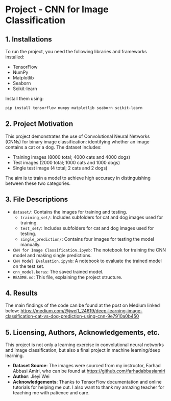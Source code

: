 # Project - CNN for Image Classification

## 1. Installations
To run the project, you need the following libraries and frameworks installed:
- TensorFlow
- NumPy
- Matplotlib
- Seaborn
- Scikit-learn

Install them using:
```bash
pip install tensorflow numpy matplotlib seaborn scikit-learn
```

## 2. Project Motivation
This project demonstrates the use of Convolutional Neural Networks (CNNs) for binary image classification: identifying whether an image contains a cat or a dog. The dataset includes:
- Training images (8000 total; 4000 cats and 4000 dogs)
- Test images (2000 total; 1000 cats and 1000 dogs)
- Single test image (4 total; 2 cats and 2 dogs)

The aim is to train a model to achieve high accuracy in distinguishing between these two categories.

## 3. File Descriptions
- `dataset/`: Contains the images for training and testing.
  - `training_set/`: Includes subfolders for cat and dog images used for training.
  - `test_set/`: Includes subfolders for cat and dog images used for testing.
  - `single_prediction/`: Contains four images for testing the model manually.
- `CNN for Image Classification.ipynb`: The notebook for training the CNN model and making single predictions.
- `CNN Model Evaluation.ipynb`: A notebook to evaluate the trained model on the test set.
- `cnn_model.keras`: The saved trained model.
- `README.md`: This file, explaining the project structure.

## 4. Results
The main findings of the code can be found at the post on Medium linked below:
https://medium.com/@jwei1_24619/deep-learning-image-classification-cat-vs-dog-prediction-using-cnn-9e7910a0b450

## 5. Licensing, Authors, Acknowledgements, etc.
This project is not only a learning exercise in convolutional neural networks and image classification, but also a final project in machine learning/deep learning. 
- **Dataset Source**: The images were sourced from my instructor, Farhad Abbasi Amiri, who can be found at https://github.com/farhadabbasiamiri
- **Author**: Jieyi Wei
- **Acknowledgements**: Thanks to TensorFlow documentation and online tutorials for helping me out. I also want to thank my amazing teacher for teaching me with patience and care.

